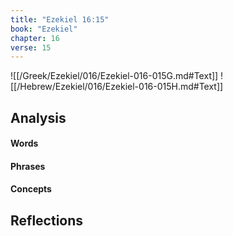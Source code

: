 ```yaml
---
title: "Ezekiel 16:15"
book: "Ezekiel"
chapter: 16
verse: 15
---
```

![[/Greek/Ezekiel/016/Ezekiel-016-015G.md#Text]]
![[/Hebrew/Ezekiel/016/Ezekiel-016-015H.md#Text]]

## Analysis

#### Words

#### Phrases

#### Concepts

## Reflections

